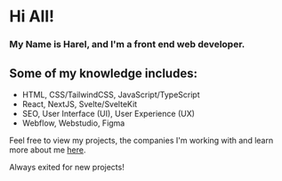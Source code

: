 # Hi All!
### My Name is Harel, and I'm a front end web developer.

## Some of my knowledge includes:
- HTML, CSS/TailwindCSS, JavaScript/TypeScript
- React, NextJS, Svelte/SvelteKit
- SEO, User Interface (UI), User Experience (UX)
- Webflow, Webstudio, Figma

Feel free to view my projects, the companies I'm working with and learn more about me [here](https://www.panker.dev/).

Always exited for new projects!
